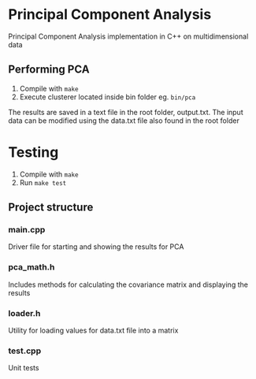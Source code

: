 # Principal Component Analysis

Principal Component Analysis implementation in C++ on multidimensional data

## Performing PCA

1. Compile with `make`
2. Execute clusterer located inside bin folder eg. `bin/pca`

The results are saved in a text file in the root folder, output.txt.
The input data can be modified using the data.txt file also found in the root folder

# Testing

1. Compile with `make`
2. Run `make test`

## Project structure

### main.cpp

Driver file for starting and showing the results for PCA

### pca_math.h

Includes methods for calculating the covariance matrix and displaying the results

### loader.h

Utility for loading values for data.txt file into a matrix

### test.cpp

Unit tests
